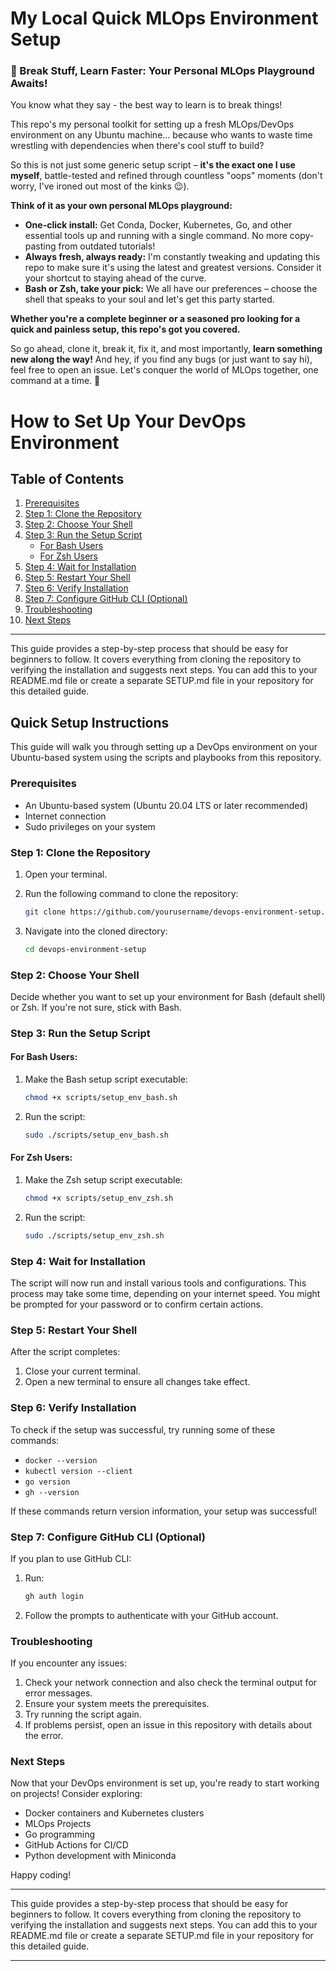 # My Local Quick MLOps Environment Setup

### 🔨 Break Stuff, Learn Faster: Your Personal MLOps Playground Awaits!

You know what they say - the best way to learn is to break things!  

This repo's my personal toolkit for setting up a fresh MLOps/DevOps environment on any Ubuntu machine... because who wants to waste time wrestling with dependencies when there's cool stuff to build?  

So this is not just some generic setup script – **it's the exact one I use myself**, battle-tested and refined through countless "oops" moments (don't worry, I've ironed out most of the kinks 😉).  

**Think of it as your own personal MLOps playground:**

- **One-click install:**  Get Conda, Docker, Kubernetes, Go, and other essential tools up and running with a single command. No more copy-pasting from outdated tutorials!
- **Always fresh, always ready:** I'm constantly tweaking and updating this repo to make sure it's using the latest and greatest versions. Consider it your shortcut to staying ahead of the curve. 
- **Bash or Zsh, take your pick:**  We all have our preferences – choose the shell that speaks to your soul and let's get this party started.

**Whether you're a complete beginner or a seasoned pro looking for a quick and painless setup, this repo's got you covered.**  

So go ahead, clone it, break it, fix it, and most importantly, **learn something new along the way!**  And hey, if you find any bugs (or just want to say hi), feel free to open an issue. Let's conquer the world of MLOps together, one command at a time. 💪

# How to Set Up Your DevOps Environment

## Table of Contents

1. [Prerequisites](#prerequisites)
2. [Step 1: Clone the Repository](#step-1-clone-the-repository)
3. [Step 2: Choose Your Shell](#step-2-choose-your-shell)
4. [Step 3: Run the Setup Script](#step-3-run-the-setup-script)
    - [For Bash Users](#for-bash-users)
    - [For Zsh Users](#for-zsh-users)
5. [Step 4: Wait for Installation](#step-4-wait-for-installation)
6. [Step 5: Restart Your Shell](#step-5-restart-your-shell)
7. [Step 6: Verify Installation](#step-6-verify-installation)
8. [Step 7: Configure GitHub CLI (Optional)](#step-7-configure-github-cli-optional)
9. [Troubleshooting](#troubleshooting)
10. [Next Steps](#next-steps)

---
This guide provides a step-by-step process that should be easy for beginners to follow. It covers everything from cloning the repository to verifying the installation and suggests next steps. You can add this to your README.md file or create a separate SETUP.md file in your repository for this detailed guide.

## Quick Setup Instructions

This guide will walk you through setting up a DevOps environment on your Ubuntu-based system using the scripts and playbooks from this repository.

### Prerequisites

- An Ubuntu-based system (Ubuntu 20.04 LTS or later recommended)
- Internet connection
- Sudo privileges on your system

### Step 1: Clone the Repository

1. Open your terminal.
2. Run the following command to clone the repository:

   ```bash
   git clone https://github.com/yourusername/devops-environment-setup.git
   ```

3. Navigate into the cloned directory:

   ```bash
   cd devops-environment-setup
   ```

### Step 2: Choose Your Shell

Decide whether you want to set up your environment for Bash (default shell) or Zsh. If you're not sure, stick with Bash.

### Step 3: Run the Setup Script

#### For Bash Users:

1. Make the Bash setup script executable:

   ```bash
   chmod +x scripts/setup_env_bash.sh
   ```

2. Run the script:

   ```bash
   sudo ./scripts/setup_env_bash.sh
   ```

#### For Zsh Users:

1. Make the Zsh setup script executable:

   ```bash
   chmod +x scripts/setup_env_zsh.sh
   ```

2. Run the script:

   ```bash
   sudo ./scripts/setup_env_zsh.sh
   ```

### Step 4: Wait for Installation

The script will now run and install various tools and configurations. This process may take some time, depending on your internet speed. You might be prompted for your password or to confirm certain actions.

### Step 5: Restart Your Shell

After the script completes:

1. Close your current terminal.
2. Open a new terminal to ensure all changes take effect.

### Step 6: Verify Installation

To check if the setup was successful, try running some of these commands:

- `docker --version`
- `kubectl version --client`
- `go version`
- `gh --version`

If these commands return version information, your setup was successful!

### Step 7: Configure GitHub CLI (Optional)

If you plan to use GitHub CLI:

1. Run:

   ```bash
   gh auth login
   ```

2. Follow the prompts to authenticate with your GitHub account.

### Troubleshooting

If you encounter any issues:

1. Check your network connection and also check the terminal output for error messages.
2. Ensure your system meets the prerequisites.
3. Try running the script again.
4. If problems persist, open an issue in this repository with details about the error.

### Next Steps

Now that your DevOps environment is set up, you're ready to start working on projects! Consider exploring:

- Docker containers and Kubernetes clusters
- MLOps Projects
- Go programming
- GitHub Actions for CI/CD
- Python development with Miniconda

Happy coding!

---

This guide provides a step-by-step process that should be easy for beginners to follow. It covers everything from cloning the repository to verifying the installation and suggests next steps. You can add this to your README.md file or create a separate SETUP.md file in your repository for this detailed guide.



---

